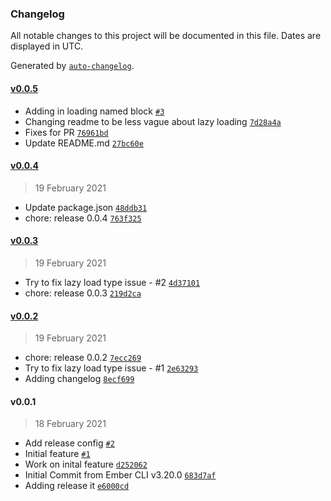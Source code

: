 ### Changelog

All notable changes to this project will be documented in this file. Dates are displayed in UTC.

Generated by [`auto-changelog`](https://github.com/CookPete/auto-changelog).

#### [v0.0.5](https://github.com/Gavant/gavant-ember-tiny-mce/compare/v0.0.4...v0.0.5)

- Adding in loading named block [`#3`](https://github.com/Gavant/gavant-ember-tiny-mce/pull/3)
- Changing readme to be less vague about lazy loading [`7d28a4a`](https://github.com/Gavant/gavant-ember-tiny-mce/commit/7d28a4a0088b89e2ddd09fcc3bd1662c7f120792)
- Fixes for PR [`76961bd`](https://github.com/Gavant/gavant-ember-tiny-mce/commit/76961bd33b5675507b415053132daf750e55688a)
- Update README.md [`27bc60e`](https://github.com/Gavant/gavant-ember-tiny-mce/commit/27bc60e49e5eaacf532191539def0a1d8774341b)

#### [v0.0.4](https://github.com/Gavant/gavant-ember-tiny-mce/compare/v0.0.3...v0.0.4)

> 19 February 2021

- Update package.json [`48ddb31`](https://github.com/Gavant/gavant-ember-tiny-mce/commit/48ddb31538971b6616041e82334e550610121f1f)
- chore: release 0.0.4 [`763f325`](https://github.com/Gavant/gavant-ember-tiny-mce/commit/763f32514229c2f20513070323e3fea1d751a329)

#### [v0.0.3](https://github.com/Gavant/gavant-ember-tiny-mce/compare/v0.0.2...v0.0.3)

> 19 February 2021

- Try to fix lazy load type issue - #2 [`4d37101`](https://github.com/Gavant/gavant-ember-tiny-mce/commit/4d371013fec1a15542ee522b7568a14f4b1d5765)
- chore: release 0.0.3 [`219d2ca`](https://github.com/Gavant/gavant-ember-tiny-mce/commit/219d2cafd1b0c00b7689ae4bbe44583b3fac1526)

#### [v0.0.2](https://github.com/Gavant/gavant-ember-tiny-mce/compare/v0.0.1...v0.0.2)

> 19 February 2021

- chore: release 0.0.2 [`7ecc269`](https://github.com/Gavant/gavant-ember-tiny-mce/commit/7ecc269a1967908eddeae12e0e1ec749e20acf40)
- Try to fix lazy load type issue - #1 [`2e63293`](https://github.com/Gavant/gavant-ember-tiny-mce/commit/2e6329341a53194758757b914b75533ad1e4fd29)
- Adding changelog [`8ecf699`](https://github.com/Gavant/gavant-ember-tiny-mce/commit/8ecf699614dc1daaebdb94c52fc2cdb1ab4fa6fa)

#### v0.0.1

> 18 February 2021

- Add release config [`#2`](https://github.com/Gavant/gavant-ember-tiny-mce/pull/2)
- Initial feature [`#1`](https://github.com/Gavant/gavant-ember-tiny-mce/pull/1)
- Work on inital feature [`d252062`](https://github.com/Gavant/gavant-ember-tiny-mce/commit/d252062e97d360878bbe861b1b87229cba6d6cfa)
- Initial Commit from Ember CLI v3.20.0 [`683d7af`](https://github.com/Gavant/gavant-ember-tiny-mce/commit/683d7af9a03203b0ea5f2bd460e93b8a3b4adb9e)
- Adding release it [`e6000cd`](https://github.com/Gavant/gavant-ember-tiny-mce/commit/e6000cd28f76f5ef50fae4028433974c17aa50f8)
